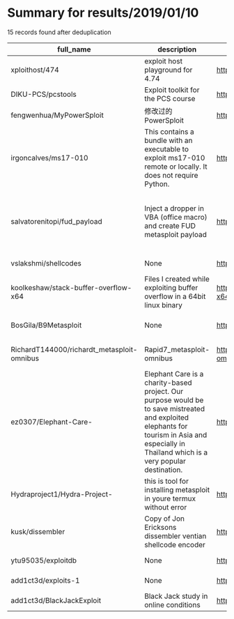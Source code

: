 
# Summary for results/2019/01/10
    
15 records found after deduplication

| full_name | description | html_url | matched_list | matched_count | pushed_at | size | stargazers_count | language | forks_count | vul_ids |
|--------------------------------------------|-----------------------------------------------------------------------------------------------------------------------------------------------------------------------------------------------|---------------------------------------------------------------|-----------------------------------------------------------------------------|-----------------|---------------------------|--------|--------------------|------------|---------------|--------------|
| xploithost/474 | exploit host playground for 4.74 | https://github.com/xploithost/474 | ['exploit'] | 1 | 2019-01-10 14:43:37+00:00 | 16939 | 2 | HTML | 0 | [] |
| DIKU-PCS/pcstools | Exploit toolkit for the PCS course | https://github.com/DIKU-PCS/pcstools | ['exploit'] | 1 | 2019-01-10 14:09:39+00:00 | 42 | 1 | Python | 0 | [] |
| fengwenhua/MyPowerSploit | 修改过的PowerSploit | https://github.com/fengwenhua/MyPowerSploit | ['sploit'] | 1 | 2019-01-10 02:05:51+00:00 | 1756 | 0 | PowerShell | 0 | [] |
| irgoncalves/ms17-010 | This contains a bundle with an executable to exploit ms17-010 remote or locally. It does not require Python. | https://github.com/irgoncalves/ms17-010 | ['exploit'] | 1 | 2019-01-10 22:18:35+00:00 | 10394 | 7 | Python | 7 | ['MS17-010'] |
| salvatorenitopi/fud_payload | Inject a dropper in VBA (office macro) and create FUD metasploit payload | https://github.com/salvatorenitopi/fud_payload | ['metasploit module OR metasploit payload', 'metasploit module OR payload'] | 2 | 2019-01-10 03:49:30+00:00 | 60 | 5 | C | 5 | [] |
| vslakshmi/shellcodes | None | https://github.com/vslakshmi/shellcodes | ['shellcode'] | 1 | 2019-01-10 04:09:06+00:00 | 0 | 0 | | 0 | [] |
| koolkeshaw/stack-buffer-overflow-x64 | Files I created while exploiting buffer overflow in a 64bit linux binary | https://github.com/koolkeshaw/stack-buffer-overflow-x64 | ['exploit'] | 1 | 2019-01-10 08:08:27+00:00 | 6304 | 0 | Python | 0 | [] |
| BosGila/B9Metasploit | None | https://github.com/BosGila/B9Metasploit | ['metasploit module OR payload'] | 1 | 2019-01-10 07:21:31+00:00 | 4 | 1 | | 0 | [] |
| RichardT144000/richardt_metasploit-omnibus | Rapid7_metasploit-omnibus | https://github.com/RichardT144000/richardt_metasploit-omnibus | ['metasploit module OR payload'] | 1 | 2019-01-10 12:24:04+00:00 | 0 | 0 | | 0 | [] |
| ez0307/Elephant-Care- | Elephant Care is a charity-based project. Our purpose would be to save mistreated and exploited elephants for tourism in Asia and especially in Thaïland which is a very popular destination. | https://github.com/ez0307/Elephant-Care- | ['exploit'] | 1 | 2019-01-10 15:50:37+00:00 | 0 | 0 | | 0 | [] |
| Hydraproject1/Hydra-Project- | this is tool for installing metasploit in youre termux without error | https://github.com/Hydraproject1/Hydra-Project- | ['metasploit module OR payload'] | 1 | 2019-01-10 20:28:47+00:00 | 3 | 1 | Shell | 1 | [] |
| kusk/dissembler | Copy of Jon Ericksons dissembler ventian shellcode encoder | https://github.com/kusk/dissembler | ['shellcode'] | 1 | 2019-01-10 22:45:16+00:00 | 6 | 2 | C | 0 | [] |
| ytu95035/exploitdb | None | https://github.com/ytu95035/exploitdb | ['exploit'] | 1 | 2019-01-10 23:19:07+00:00 | 0 | 0 | | 0 | [] |
| add1ct3d/exploits-1 | None | https://github.com/add1ct3d/exploits-1 | ['exploit'] | 1 | 2019-01-10 09:29:55+00:00 | 8673 | 0 | JavaScript | 0 | [] |
| add1ct3d/BlackJackExploit | Black Jack study in online conditions | https://github.com/add1ct3d/BlackJackExploit | ['exploit'] | 1 | 2019-01-10 00:24:57+00:00 | 334 | 0 | Python | 0 | [] |
